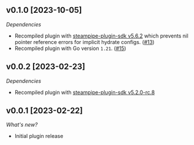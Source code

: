 ## v0.1.0 [2023-10-05]

_Dependencies_

- Recompiled plugin with [steampipe-plugin-sdk v5.6.2](https://github.com/turbot/steampipe-plugin-sdk/blob/main/CHANGELOG.md#v562-2023-10-03) which prevents nil pointer reference errors for implicit hydrate configs. ([#13](https://github.com/turbot/steampipe-plugin-chaosdynamic/pull/13))
- Recompiled plugin with Go version `1.21`. ([#15](https://github.com/turbot/steampipe-plugin-chaosdynamic/pull/15))

## v0.0.2 [2023-02-23]

_Dependencies_

- Recompiled plugin with [steampipe-plugin-sdk v5.2.0-rc.8](https://github.com/turbot/steampipe-plugin-sdk/releases/tag/v5.2.0-rc.8)

## v0.0.1 [2023-02-22]

_What's new?_

- Initial plugin release